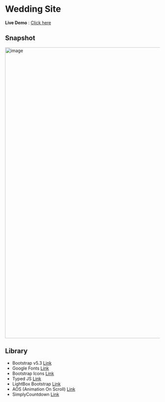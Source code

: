 # Wedding Site

**Live Demo** :
[Click here](https://aishvaryaps.github.io/invitation/index.html)

## Snapshot
<img width="947" alt="image" src="https://github.com/aishvaryaps/aishvaryaps.github.io/assets/48279639/56548602-39db-4f62-9036-3435f559fc66">

## Library

- Bootstrap v5.3 [Link](https://getbootstrap.com/docs/5.3/getting-started/introduction/)
- Google Fonts [Link](https://fonts.google.com)
- Bootstrap Icons [Link](https://icons.getbotstrap.com)
- Typed JS [Link](https://typeitjs.com)
- LightBox Bootstrap [Link](https://ashleydw.github.io/lightbox/)
- AOS (Animation On Scroll) [Link](https://michalsnik.github.io/aos/)
- SimplyCountdown [Link](https://vincentloy.github.io/simplyCountdown.js/)
